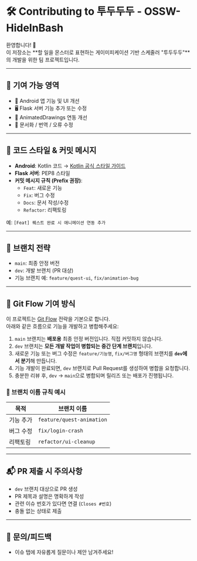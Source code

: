 # 🛠️ Contributing to 투두두두 - OSSW-HideInBash

환영합니다! 👋  
이 저장소는 **할 일을 몬스터로 표현하는 게이미피케이션 기반 스케줄러 "투두두두"**의 개발을 위한 팀 프로젝트입니다.

---

## 📌 기여 가능 영역

- 📱 Android 앱 기능 및 UI 개선
- 🖥 Flask 서버 기능 추가 또는 수정
- 🧞 AnimatedDrawings 연동 개선
- 📘 문서화 / 번역 / 오류 수정

---

## 🧱 코드 스타일 & 커밋 메시지

- **Android**: Kotlin 코드 → [Kotlin 공식 스타일 가이드](https://developer.android.com/kotlin/style-guide)
- **Flask 서버**: PEP8 스타일
- **커밋 메시지 규칙 (Prefix 권장)**:
  - `Feat`: 새로운 기능
  - `Fix`: 버그 수정
  - `Docs`: 문서 작성/수정
  - `Refactor`: 리팩토링

예: `[Feat] 퀘스트 완료 시 애니메이션 연동 추가`

---

## 🌿 브랜치 전략

- `main`: 최종 안정 버전
- `dev`: 개발 브랜치 (PR 대상)
- 기능 브랜치 예: `feature/quest-ui`, `fix/animation-bug`

---

## 🔁 Git Flow 기여 방식

이 프로젝트는 [Git Flow](https://nvie.com/posts/a-successful-git-branching-model/) 전략을 기본으로 합니다.  
아래와 같은 흐름으로 기능을 개발하고 병합해주세요:

1. `main` 브랜치는 **배포용** 최종 안정 버전입니다. 직접 커밋하지 않습니다.
2. `dev` 브랜치는 **모든 개발 작업이 병합되는 중간 단계 브랜치**입니다.
3. 새로운 기능 또는 버그 수정은 `feature/기능명`, `fix/버그명` 형태의 브랜치를 **`dev`에서 분기**해 만듭니다.
4. 기능 개발이 완료되면, `dev` 브랜치로 Pull Request를 생성하여 병합을 요청합니다.
5. 충분한 리뷰 후, `dev` → `main`으로 병합되며 릴리즈 또는 배포가 진행됩니다.

### 📌 브랜치 이름 규칙 예시
| 목적 | 브랜치 이름 |
|------|-------------|
| 기능 추가 | `feature/quest-animation` |
| 버그 수정 | `fix/login-crash` |
| 리팩토링 | `refactor/ui-cleanup` |

---

## 📬 PR 제출 시 주의사항

- `dev` 브랜치 대상으로 PR 생성
- PR 제목과 설명은 명확하게 작성
- 관련 이슈 번호가 있다면 연결 (`Closes #번호`)
- 충돌 없는 상태로 제출

---

## 🙋 문의/피드백

- 이슈 탭에 자유롭게 질문이나 제안 남겨주세요!
